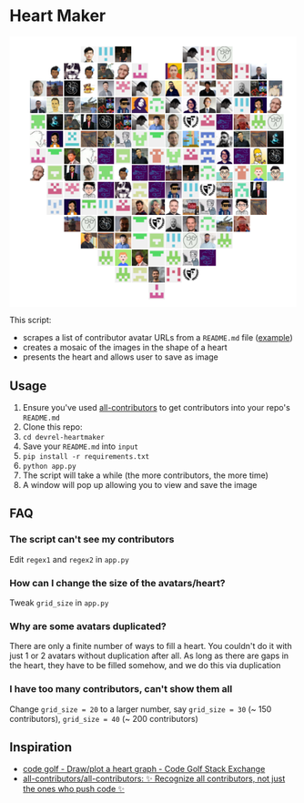 # Heart Maker

<p align="center">
<img align="center" src="example.png">
</p>

This script:
- scrapes a list of contributor avatar URLs from a `README.md` file ([example](https://github.com/jina-ai/jina/#contributors-))
- creates a mosaic of the images in the shape of a heart
- presents the heart and allows user to save as image

## Usage

1. Ensure you've used [all-contributors](https://github.com/all-contributors/all-contributors) to get contributors into your repo's `README.md`
2. Clone this repo: 
3. `cd devrel-heartmaker`
4. Save your `README.md` into `input`
5. `pip install -r requirements.txt`
6. `python app.py`
7. The script will take a while (the more contributors, the more time)
8. A window will pop up allowing you to view and save the image

## FAQ

### The script can't see my contributors

Edit `regex1` and `regex2` in `app.py`

### How can I change the size of the avatars/heart?

Tweak `grid_size` in `app.py`

### Why are some avatars duplicated?

There are only a finite number of ways to fill a heart. You couldn't do it with just 1 or 2 avatars without duplication after all. As long as there are gaps in the heart, they have to be filled somehow, and we do this via duplication

### I have too many contributors, can't show them all

Change `grid_size = 20` to a larger number, say `grid_size = 30` (~ 150 contributors), `grid_size = 40` (~ 200 contributors) 

## Inspiration

- [code golf - Draw/plot a heart graph - Code Golf Stack Exchange](https://codegolf.stackexchange.com/questions/109917/draw-plot-a-heart-graph)
- [all-contributors/all-contributors: ✨ Recognize all contributors, not just the ones who push code ✨](https://github.com/all-contributors/all-contributors)
